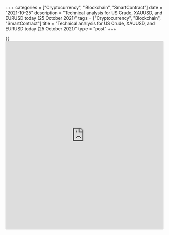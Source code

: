 +++
categories = ["Cryptocurrency", "Blockchain", "SmartContract"]
date = "2021-10-25"
description = "Technical analysis for US Crude, XAUUSD, and EURUSD today (25 October 2021)"
tags = ["Cryptocurrency", "Blockchain", "SmartContract"]
title = "Technical analysis for US Crude, XAUUSD, and EURUSD today (25 October 2021)"
type = "post"
+++

{{<iframe id="large-banner" src="https://www.bounty.group/#slide=17.0" width="100%" height="600" scrolling="no" style="border: 0px solid rgb(216, 221, 230); border-radius: 3px;">}}

2021-10-25

2021-10-25

Short-term analysis for oil, gold, and EURUSD for 25.10.2021Alex
Rodionov

I welcome my fellow traders! I have made a price forecast for US Crude,
XAUUSD, and EURUSD using a combination of margin zones methodology and
technical analysis. Based on the market analysis, I suggest entry
signals for intraday traders.

The short-term oil uptrend continues.

The article covers the following subjects:

## Oil price forecast for today: USCrude analysis

The short-term oil uptrend continues. The Target Zone 2 85.44 - 84.93
serves as the growth target. Today the resistance level of 83.61 was
broken out, paving the way for reaching the target.

Level 83.61 serves as a mirror level. Slightly lower is the Additional
Zone 83.09 - 82.96, which also serves as a strong support level. The
trend border is shifted to levels 81.82 - 81.13. Taking into account all
the supports listed above, I suggest looking for purchases according to
the pattern.

A trend reversal is required for oil sales. To make it possible, a
breakout of level 81.13 is required.

### [USCrude][1] trading ideas for today:

  1. Buy according to the pattern in Additional Zone 83.09 - 82.96. TakeProfit: Target Zone 2 85.44 - 84.93. StopLoss: according to the pattern rules.

  2. Buy according to the pattern in Intermediary Zone 81.82 - 81.13. TakeProfit: Target Zone 2 85.44 - 84.93. StopLoss: according to the pattern rules.

* * *

## Gold price forecast for today: XAUUSD analysis

The short-term gold uptrend continued last Friday and the upper Target
Zone 1801-1797 was broken out. Then the price sharply went into
correction and tested the trend border 1795 - 1787, which was eventually
held. The price closed within the Intermediary Zone at the US trading
session.

Today the search for purchases according to the pattern with the target
at Friday's high, as well as in the Gold Zone 1818 - 1816 is of primary
importance.

The breakout of level 1787 and price consolidation below are required
for gold sales. In this case, the price can reach the lower Target Zone
1776 - 1772.

### [XAUUSD][2] trading ideas for today:

Open buy positions according to the pattern in 1795 — 1787. TakeProfit:
Gold Zone 1818 — 1816. StopLoss: according to the pattern rules.

* * *

## Euro/Dollar forecast for today: EURUSD analysis

The euro has reached another target within the sideways trend, the level
of 1.1664. This led to the development of a correction, and now the
price is decreasing. The likely target of the price fall is the level of
1.1622. After testing the level, look for purchases with the same target
again.

The breakout of level 1.1664 and price consolidation above are required
for continuation of the short-term uptrend and reaching the upper Target
Zone 1.1718 - 1.1700.

To enter euro sales, it is required to break out the Additional Zone
around level 1.1622. In this case, it will be possible to consider short
trades with a target in the Intermediary Zone 1.1579 - 1.1570.

### [EURUSD][3] trading ideas for today:

Buy from the level of 1.1622. TakeProfit: 1.1665. StopLoss: 1.1606.

* * *

P.S. Did you like my article? Share it in social networks: it will be
the best “thank you" :)

Ask me questions and comment below. I’ll be glad to answer your
questions and give necessary explanations.

 **Useful links:**

  * I recommend trying to trade with a reliable broker [here][4]. The system allows you to trade by yourself or copy successful traders from all across the globe.
  * Use my promo-code BLOG for getting deposit bonus 50% on LiteForex platform. Just enter this code in the appropriate field while [depositing][5] your trading account.
  * Telegram chat for traders: <t.me/liteforexengchat>. We are sharing the signals and trading experience
  * Telegram channel with high-quality analytics, Forex reviews, training articles, and other useful things for traders <t.me/liteforex>

## Price chart of EURUSD in real time mode

The content of this article reflects the author’s opinion and does not
necessarily reflect the official position of LiteForex. The material
published on this page is provided for informational purposes only and
should not be considered as the provision of investment advice for the
purposes of Directive 2004/39/EC.

Rate this article:

{{value}}

( {{count}} {{title}} )

   1. my.liteforex.com/trading?type=oil
   2. my.liteforex.com/trading/chart?symbol=XAUUSD
   3. my.liteforex.com/trading/chart?symbol=EURUSD
   4. my.liteforex.com/?category=analysts-opinions&slug=short-term-analysis-for-oil-gold-and-eurusd-for-25102021&openPopup=%2Fregistration%2Fpopup&utm_source=blog&utm_medium=article&utm_campaign=bonus
   5. my.liteforex.com/deposit/?category=analysts-opinions&slug=short-term-analysis-for-oil-gold-and-eurusd-for-25102021&promo_code=BLOG&utm_source=blog&utm_medium=article&utm_campaign=bonus